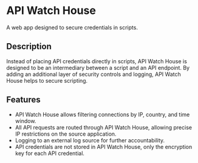 # API Watch House
A web app designed to secure credentials in scripts.

## Description
Instead of placing API credentials directly in scripts, API Watch House is designed to be an intermediary between a script and an API endpoint.
By adding an additional layer of security controls and logging, API Watch House helps to secure scripting.

## Features
* API Watch House allows filtering connections by IP, country, and time window. 
* All API requests are routed through API Watch House, allowing precise IP restrictions on the source application.
* Logging to an external log source for further accountability.
* API credentials are not stored in API Watch House, only the encryption key for each API credential.
